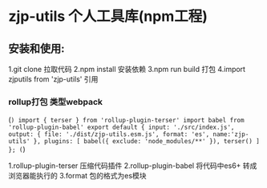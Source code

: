 # zjp-utils 个人工具库(npm工程)

## 安装和使用:
   1.git clone 拉取代码
   2.npm install 安装依赖
   3.npm run build 打包
   4.import zjputils  from 'zjp-utils' 引用

### rollup打包 类型webpack

 (```)
      import { terser } from 'rollup-plugin-terser'
      import babel from 'rollup-plugin-babel'
      export default {
           input: './src/index.js',
           output: {
               file: './dist/zjp-utils.esm.js',
               format: 'es',
               name:'zjp-utils'
           },
           plugins: [
              babel({
                    exclude: 'node_modules/**'
               }),
               terser()
           ]
       };
 (```)

  1.rollup-plugin-terser  压缩代码插件
  2.rollup-plugin-babel  将代码中es6+ 转成浏览器能执行的
  3.format 包的格式为es模块
